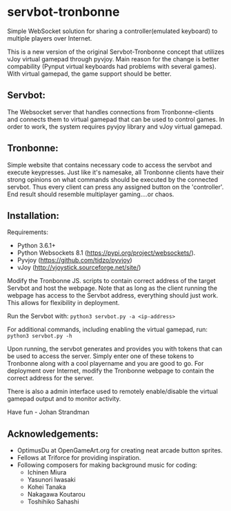 # servbot-tronbonne
Simple WebSocket solution for sharing a controller(emulated keyboard) to multiple players over Internet.

This is a new version of the original Servbot-Tronbonne concept that utilizes vJoy virtual gamepad through pyvjoy. Main reason for the change is better compability (Pynput virtual keyboards had problems with several games). With virtual gamepad, the game support should be better.

Servbot:
-
The Websocket server that handles connections from Tronbonne-clients and connects them to virtual gamepad that can be used to control games. In order to work, the system requires pyvjoy library and vJoy virtual gamepad.

Tronbonne:
-
Simple website that contains necessary code to access the servbot and execute keypresses. Just like it's namesake, all Tronbonne clients have their strong opinions on what commands should be executed by the connected servbot. Thus every client can press any assigned button on the 'controller'. End result should resemble multiplayer gaming....or chaos.

Installation:
-
Requirements:
 * Python 3.6.1+
 * Python Websockets 8.1 (https://pypi.org/project/websockets/).
 * Pyvjoy (https://github.com/tidzo/pyvjoy)
 * vJoy (http://vjoystick.sourceforge.net/site/)

Modify the Tronbonne JS. scripts to contain correct address of the target Servbot and host the webpage. Note that as long as the client running the webpage has access to the Servbot address, everything should just work. This allows for flexibility in deployment.

Run the Servbot with:
`python3 servbot.py -a <ip-address>`

For additional commands, including enabling the virtual gamepad,  run:
`python3 servbot.py -h`

Upon running, the servbot generates and provides you with tokens that can be used to access the server.
Simply enter one of these tokens to Tronbonne along with a cool playername and you are good to go.
For deployment over Internet, modify the Tronbonne webpage to contain the correct address for the server.

There is also a admin interface used to remotely enable/disable the virtual gamepad output and to monitor activity.

Have fun - Johan Strandman

Acknowledgements:
-
 - OptimusDu at OpenGameArt.org for creating neat arcade button sprites.
 - Fellows at Triforce for providing inspiration.
 - Following composers for making background music for coding:
   - Ichinen Miura
   - Yasunori Iwasaki
   - Kohei Tanaka
   - Nakagawa Koutarou
   - Toshihiko Sahashi
